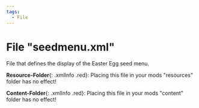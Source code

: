 ```yaml
---
tags:
  - File
---
```

# File "seedmenu.xml"

File that defines the display of the Easter Egg seed menu.

**Resource-Folder**{: .xmlInfo .red}: Placing this file in your mods "resources" folder has no effect!

**Content-Folder**{: .xmlInfo .red}: Placing this file in your mods "content" folder has no effect!